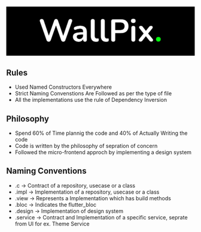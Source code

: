 
![Logo](https://github.com/AdityaMotale/wallpix/blob/v-0.2.2/docs/images/logo_horizontal.jpg?raw=true)
## Rules

- Used Named Constructors Everywhere
- Strict Naming Convenstions Are Followed as per the type of file
- All the implementations use the rule of Dependency Inversion

## Philosophy

- Spend 60% of Time plannig the code and 40% of Actually Writing the code
- Code is written by the philosophy of sepration of concern
- Followed the micro-frontend approch by implementing a design system

## Naming Conventions
- .c -> Contract of a repository, usecase or a class
- .impl -> Implementation of a repository, usecase or a class
- .view -> Represents a Implementation which has build methods
- .bloc -> Indicates the flutter_bloc
- .design -> Implementation of design system
- .service -> Contract and Implementation of a specific service, seprate from UI for ex. Theme Service
